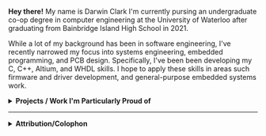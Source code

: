 **Hey there!** My name is Darwin Clark I'm currently pursing an undergraduate co-op degree in computer engineering at the University of Waterloo after graduating from Bainbridge Island High School in 2021.

While a lot of my background has been in software engineering, I've recently narrowed my focus into systems engineering, embedded programming, and PCB design. Specifically, I've been been developing my C, C++, Altium, and WHDL skills. I hope to apply these skills in areas such firmware and driver development, and general-purpose embedded systems work.

<details>
 <summary><b>Projects / Work I'm Particularly Proud of</b></summary>
 ### *2022*
 - Designed a theoretical high-efficiency buck converter for use on WARG competition drone ([spreadsheet](https://docs.google.com/spreadsheets/d/1IrWaX9436vcKAeru4SNB5D6RGHlH2eQq0TntfMsNFoI/edit?usp=sharing))
 - Finished a 4-month internship at Ford of Canada developing informatinment software (kotlin/java)
 - And more to come...

 ### *2021*
 - Collaborated with head roaster of Pegasus Coffee company to integrate graphical analysis with roasting process ([R](git@github.com:loqoman/pegasusInternship2021.git))
 - Assisted part-time with assembly and embedded systems prototyping for ([RipeLocker LLC](https://ripelocker.com/))
   - Later went on to design a proof-of-concept low-power BLE device to measure in-chamber respiration data ([C++/PlatformIO](https://github.com/loqoman/ripeLockerBLE))
 - Wrote a mock professional statics paper in LaTeX based investigating true randomness in microcontrollers ([PDF](https://github.com/loqoman/STATSFinalPaper/blob/main/assets/2021_H_Applied_Stats_Final_Paper.pdf))
 - Led the Innovation Challenge sub-team during the first ever virtual FIRST Robotics Competition season ([Custom Gantt Chart](https://docs.google.com/spreadsheets/d/1anXCPkiNjT96afOdMCoA267horpxSaNqKeWzhulkc9o/edit#gid=127063554&range=A1:B4))

 ### *2020*
    
 - Collected and graphically analyzed public CWOP temperature data for 2020 ASA Poster Submission ([R/GGPlot2](https://github.com/loqoman/ripeLockerBLE))
 - Developed the framework for a FRC-code compatible wireless-enabled Tetrix bot for new member training([C++/Embedded](https://github.com/loqoman/SpartronicsAutonTetrix))
 - Made my first foray into PCB design with a AVR328-based 'badge' to be worn by drive team members at competition ([kicad](https://github.com/loqoman/SpartronicsBadge)) 
    
 ### *2019*
 - Under the supervision of mentor Ted Larson-Freeman, supported robotics drive team by providing live data analytics during competition ([R/Python](https://github.com/loqoman/4915DataProcessing))
 - Finished 2-year development of computer vision system for assisted motions in the driver-operated and autonomous period ([Python/OpenCV](https://github.com/spartronics4915/vision))

  <em>&#13;&#10; N.B not all listed projects were completed entirely by me. Many were collaborative endeavors and attribution has been given when appropriate.</em>
</details>
    

---
 
<details>
 <summary><b>Attribution/Colophon</b></summary>
  - Format inspired by ([Pietroglyph's README](https://github.com/pietroglyph/pietroglyph/tree/50b58cc56d73a4b18d6976992da907d0e867ecb2))
</details>
